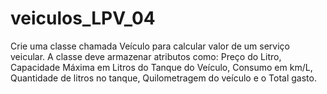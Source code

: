 # veiculos_LPV_04
Crie uma classe chamada Veículo para calcular valor de um serviço veicular. A classe deve armazenar atributos como: Preço do Litro, Capacidade Máxima em Litros do Tanque do Veículo, Consumo em km/L, Quantidade de litros no tanque, Quilometragem do veículo e o Total gasto.
